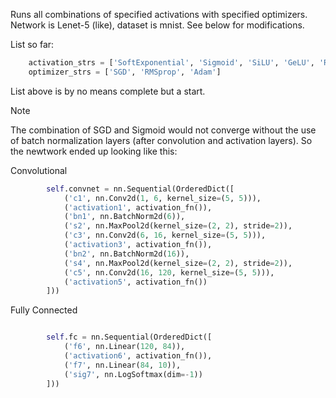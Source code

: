 Runs all combinations of specified activations with specified optimizers.
Network is Lenet-5 (like), dataset is mnist. See below for modifications.

List so far:

```python
    activation_strs = ['SoftExponential', 'Sigmoid', 'SiLU', 'GeLU', 'ReLU', 'Tanh', 'ELU', 'LeakyReLU']
    optimizer_strs = ['SGD', 'RMSprop', 'Adam']

```

List above is by no means complete but a start.

Note

The combination of SGD and Sigmoid would not converge without the use of batch normalization layers (after convolution and activation layers). So the newtwork ended up looking like this:

Convolutional
```python
        self.convnet = nn.Sequential(OrderedDict([
            ('c1', nn.Conv2d(1, 6, kernel_size=(5, 5))),
            ('activation1', activation_fn()),
            ('bn1', nn.BatchNorm2d(6)),
            ('s2', nn.MaxPool2d(kernel_size=(2, 2), stride=2)),
            ('c3', nn.Conv2d(6, 16, kernel_size=(5, 5))),
            ('activation3', activation_fn()),
            ('bn2', nn.BatchNorm2d(16)),
            ('s4', nn.MaxPool2d(kernel_size=(2, 2), stride=2)),
            ('c5', nn.Conv2d(16, 120, kernel_size=(5, 5))),
            ('activation5', activation_fn())
        ]))

```
Fully Connected
```python

        self.fc = nn.Sequential(OrderedDict([
            ('f6', nn.Linear(120, 84)),
            ('activation6', activation_fn()),
            ('f7', nn.Linear(84, 10)),
            ('sig7', nn.LogSoftmax(dim=-1))
        ]))
```
